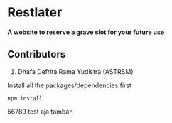 # Restlater
**A website to reserve a grave slot for your future use**

## Contributors
1. Dhafa Defrita Rama Yudistra (ASTRSM)


Install all the packages/dependencies first
```NPM Config
npm install
```
56789 test aja
tambah
